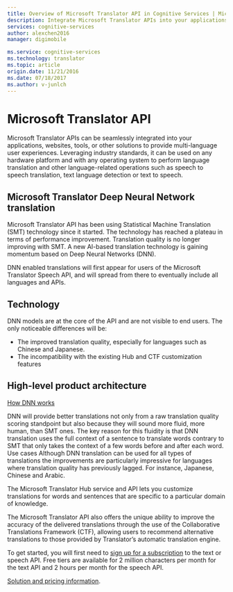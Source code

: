 ```yaml
---
title: Overview of Microsoft Translator API in Cognitive Services | Microsoft Docs
description: Integrate Microsoft Translator APIs into your applications, websites, tools, and other solutions to provide multi-language user experiences.
services: cognitive-services
author: alexchen2016
manager: digimobile

ms.service: cognitive-services
ms.technology: translator
ms.topic: article
origin.date: 11/21/2016
ms.date: 07/18/2017
ms.author: v-junlch
---
```


# Microsoft Translator API
Microsoft Translator APIs can be seamlessly integrated into your applications, websites, tools, or other solutions to provide multi-language user experiences. Leveraging industry standards, it can be used on any hardware platform and with any operating system to perform language translation and other language-related operations such as speech to speech translation, text language detection or text to speech.

## Microsoft Translator Deep Neural Network translation
Microsoft Translator API has been using Statistical Machine Translation (SMT) technology since it started. The technology has reached a plateau in terms of performance improvement. Translation quality is no longer improving with SMT.
A new AI-based translation technology is gaining momentum based on Deep Neural Networks (DNN).

DNN enabled translations will first appear for users of the Microsoft Translator Speech API, and will spread from there to eventually include all languages and APIs.

## Technology
DNN models are at the core of the API and are not visible to end users. 
The only noticeable differences will be:
-	The improved translation quality, especially for languages such as Chinese and Japanese. 
-	The incompatibility with the existing Hub and CTF customization features

## High-level product architecture

[How DNN works](http://translator.microsoft.com)

DNN will provide better translations not only from a raw translation quality scoring standpoint but also because they will sound more fluid, more human, than SMT ones. 
The key reason for this fluidity is that DNN translation uses the full context of a sentence to translate words contrary to SMT that only takes the context of a few words before and after each word.
Use cases
Although DNN translation can be used for all types of translations the improvements are particularly impressive for languages where translation quality has previously lagged. For instance, Japanese, Chinese and Arabic.


The Microsoft Translator Hub service and API lets you customize translations for words and sentences that are specific to a particular domain of knowledge.

The Microsoft Translator API also offers the unique ability to improve the accuracy of the delivered translations through the use of the Collaborative Translations Framework (CTF), allowing users to recommend alternative translations to those provided by Translator’s automatic translation engine.

To get started, you will first need to [sign up for a subscription](https://www.microsoft.com/en-us/translator/getstarted.aspx) to the text or speech API. Free tiers are available for 2 million characters per month for the text API and 2 hours per month for the speech API.

[Solution and pricing information](https://www.microsoft.com/en-us/translator/default.aspx).


